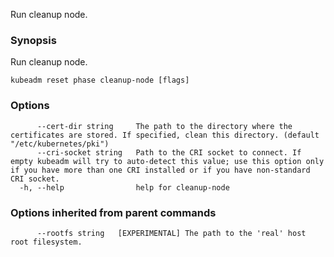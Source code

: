 
Run cleanup node.

### Synopsis

Run cleanup node.

```
kubeadm reset phase cleanup-node [flags]
```

### Options

```
      --cert-dir string     The path to the directory where the certificates are stored. If specified, clean this directory. (default "/etc/kubernetes/pki")
      --cri-socket string   Path to the CRI socket to connect. If empty kubeadm will try to auto-detect this value; use this option only if you have more than one CRI installed or if you have non-standard CRI socket.
  -h, --help                help for cleanup-node
```

### Options inherited from parent commands

```
      --rootfs string   [EXPERIMENTAL] The path to the 'real' host root filesystem.
```


